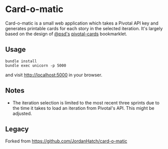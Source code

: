 # Card-o-matic

Card-o-matic is a small web application which takes a Pivotal API key and generates printable cards for each story in the selected iteration. It's largely based on the design of [@psd's](http://whatfettle.com/) [pivotal-cards](https://github.com/psd/pivotal-cards) bookmarklet.

## Usage

```
bundle install
bundle exec unicorn -p 5000
```

and visit <http://localhost:5000> in your browser.

## Notes

* The iteration selection is limited to the most recent three sprints due to the time it takes to load an iteration from Pivotal's API. This might be adjusted.

## Legacy

Forked from https://github.com/JordanHatch/card-o-matic
